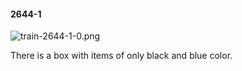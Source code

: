 #### 2644-1
![train-2644-1-0.png](https://github.com/lil-lab/nlvr/raw/master/nlvr/train/images/64/train-2644-1-0.png "train-2644-1-0.png")

There is a box with items of only black and blue color.